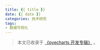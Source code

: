 ```yaml
---
title: {{ title }}
date: {{ date }}
categories: 技术研究
tags:
- 数据可视化
---
```


> 本文已收录于 [《pyecharts 开发专辑》](/pyecharts-project/) 。
